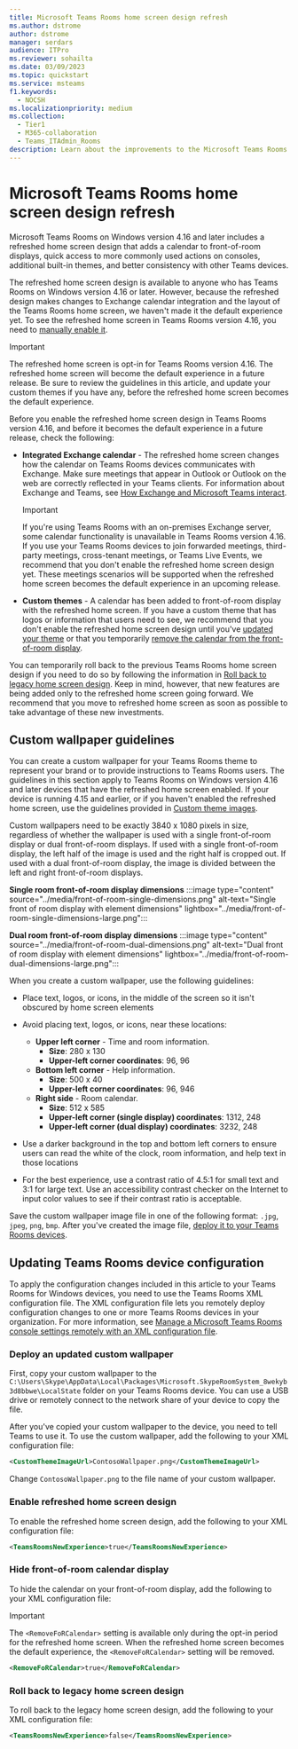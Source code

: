 ```yaml
---
title: Microsoft Teams Rooms home screen design refresh
ms.author: dstrome
author: dstrome
manager: serdars
audience: ITPro
ms.reviewer: sohailta
ms.date: 03/09/2023
ms.topic: quickstart
ms.service: msteams
f1.keywords: 
  - NOCSH
ms.localizationpriority: medium
ms.collection: 
  - Tier1
  - M365-collaboration
  - Teams_ITAdmin_Rooms
description: Learn about the improvements to the Microsoft Teams Rooms on Windows home screen design.
---
```


# Microsoft Teams Rooms home screen design refresh

Microsoft Teams Rooms on Windows version 4.16 and later includes a refreshed home screen design that adds a calendar to front-of-room displays, quick access to more commonly used actions on consoles, additional built-in themes, and better consistency with other Teams devices.

The refreshed home screen design is available to anyone who has Teams Rooms on Windows version 4.16 or later. However, because the refreshed design makes changes to Exchange calendar integration and the layout of the Teams Rooms home screen, we haven't made it the default experience yet. To see the refreshed home screen in Teams Rooms version 4.16, you need to [manually enable it](#enable-refreshed-home-screen-design).

> [!IMPORTANT]
> The refreshed home screen is opt-in for Teams Rooms version 4.16. The refreshed home screen will become the default experience in a future release. Be sure to review the guidelines in this article, and update your custom themes if you have any, before the refreshed home screen becomes the default experience.

Before you enable the refreshed home screen design in Teams Rooms version 4.16, and before it becomes the default experience in a future release, check the following:

- **Integrated Exchange calendar** - The refreshed home screen changes how the calendar on Teams Rooms devices communicates with Exchange. Make sure meetings that appear in Outlook or Outlook on the web are correctly reflected in your Teams clients. For information about Exchange and Teams, see [How Exchange and Microsoft Teams interact](../Exchange-Teams-interact.md).
  > [!IMPORTANT]
  > If you're using Teams Rooms with an on-premises Exchange server, some calendar functionality is unavailable in Teams Rooms version 4.16. If you use your Teams Rooms devices to join forwarded meetings, third-party meetings, cross-tenant meetings, or Teams Live Events, we recommend that you don't enable the refreshed home screen design yet. These meetings scenarios will be supported when the refreshed home screen becomes the default experience in an upcoming release.
- **Custom themes** - A calendar has been added to front-of-room display with the refreshed home screen. If you have a custom theme that has logos or information that users need to see, we recommend that you don't enable the refreshed home screen design until you've [updated your theme](#custom-wallpaper-guidelines) or that you temporarily [remove the calendar from the front-of-room display](#hide-front-of-room-calendar-display).

You can temporarily roll back to the previous Teams Rooms home screen design if you need to do so by following the information in [Roll back to legacy home screen design](#roll-back-to-legacy-home-screen-design). Keep in mind, however, that new features are being added only to the refreshed home screen going forward. We recommend that you move to refreshed home screen as soon as possible to take advantage of these new investments.

## Custom wallpaper guidelines

You can create a custom wallpaper for your Teams Rooms theme to represent your brand or to provide instructions to Teams Rooms users. The guidelines in this section apply to Teams Rooms on Windows version 4.16 and later devices that have the refreshed home screen enabled. If your device is running 4.15 and earlier, or if you haven't enabled the refreshed home screen, use the guidelines provided in [Custom theme images](xml-config-file.md#custom-theme-images).

Custom wallpapers need to be exactly 3840 x 1080 pixels in size, regardless of whether the wallpaper is used with a single front-of-room display or dual front-of-room displays. If used with a single front-of-room display, the left half of the image is used and the right half is cropped out. If used with a dual front-of-room display, the image is divided between the left and right front-of-room displays.

**Single room front-of-room display dimensions**
:::image type="content" source="../media/front-of-room-single-dimensions.png" alt-text="Single front of room display with element dimensions" lightbox="../media/front-of-room-single-dimensions-large.png":::

**Dual room front-of-room display dimensions**
:::image type="content" source="../media/front-of-room-dual-dimensions.png" alt-text="Dual front of room display with element dimensions" lightbox="../media/front-of-room-dual-dimensions-large.png":::

When you create a custom wallpaper, use the following guidelines:

- Place text, logos, or icons, in the middle of the screen so it isn't obscured by home screen elements
- Avoid placing text, logos, or icons, near these locations:
  - **Upper left corner** - Time and room information.
    - **Size**: 280 x 130
    - **Upper-left corner coordinates**: 96, 96
  - **Bottom left corner** - Help information.
    - **Size**: 500 x 40
    - **Upper-left corner coordinates**: 96, 946
  - **Right side** - Room calendar.
    - **Size**: 512 x 585
    - **Upper-left corner (single display) coordinates**: 1312, 248
    - **Upper-left corner (dual display) coordinates**: 3232, 248

- Use a darker background in the top and bottom left corners to ensure users can read the white of the clock, room information, and help text in those locations
- For the best experience, use a contrast ratio of 4.5:1 for small text and 3:1 for large text. Use an accessibility contrast checker on the Internet to input color values to see if their contrast ratio is acceptable.

Save the custom wallpaper image file in one of the following format: `.jpg`, `jpeg`, `png`, `bmp`. After you've created the image file, [deploy it to your Teams Rooms devices](#deploy-an-updated-custom-wallpaper).

## Updating Teams Rooms device configuration

To apply the configuration changes included in this article to your Teams Rooms for Windows devices, you need to use the Teams Rooms XML configuration file. The XML configuration file lets you remotely deploy configuration changes to one or more Teams Rooms devices in your organization. For more information, see [Manage a Microsoft Teams Rooms console settings remotely with an XML configuration file](xml-config-file.md).

### Deploy an updated custom wallpaper

First, copy your custom wallpaper to the `C:\Users\Skype\AppData\Local\Packages\Microsoft.SkypeRoomSystem_8wekyb3d8bbwe\LocalState` folder on your Teams Rooms device. You can use a USB drive or remotely connect to the network share of your device to copy the file.

After you've copied your custom wallpaper to the device, you need to tell Teams to use it. To use the custom wallpaper, add the following to your XML configuration file:

```xml
<CustomThemeImageUrl>ContosoWallpaper.png</CustomThemeImageUrl>
```

Change `ContosoWallpaper.png` to the file name of your custom wallpaper.

### Enable refreshed home screen design

To enable the refreshed home screen design, add the following to your XML configuration file:

```xml
<TeamsRoomsNewExperience>true</TeamsRoomsNewExperience> 
```

### Hide front-of-room calendar display

To hide the calendar on your front-of-room display, add the following to your XML configuration file:

> [!IMPORTANT]
> The `<RemoveFoRCalendar>` setting is available only during the opt-in period for the refreshed home screen. When the refreshed home screen becomes the default experience, the `<RemoveFoRCalendar>` setting will be removed.

```xml
<RemoveFoRCalendar>true</RemoveFoRCalendar> 
```

### Roll back to legacy home screen design

To roll back to the legacy home screen design, add the following to your XML configuration file:

```xml
<TeamsRoomsNewExperience>false</TeamsRoomsNewExperience> 
```
